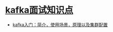 
# [kafka面试知识点](https://github.com/stevenli91748/Big-Data/blob/master/kafka/interview/kafkainterview.md)

* [kafka入门：简介，使用场景，原理以及集群配置](https://blog.csdn.net/dw147258dw/article/details/92958999)
